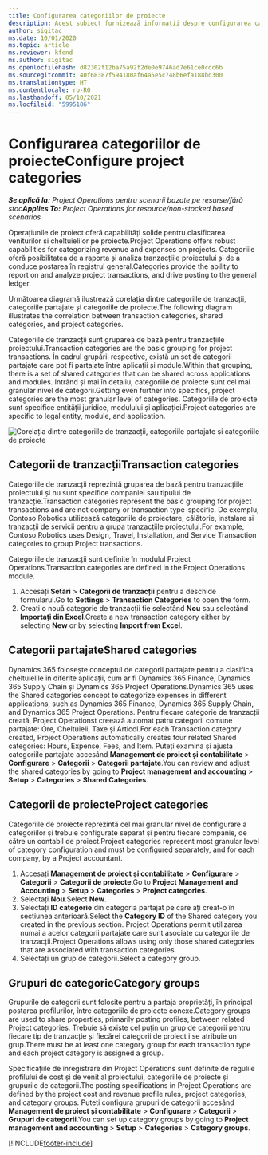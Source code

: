 ```yaml
---
title: Configurarea categoriilor de proiecte
description: Acest subiect furnizează informații despre configurarea categoriilor de proiect.
author: sigitac
ms.date: 10/01/2020
ms.topic: article
ms.reviewer: kfend
ms.author: sigitac
ms.openlocfilehash: d82302f12ba75a92f2de0e9746ad7e61ce0cdc6b
ms.sourcegitcommit: 40f68387f594180af64a5e5c748b6efa188bd300
ms.translationtype: HT
ms.contentlocale: ro-RO
ms.lasthandoff: 05/10/2021
ms.locfileid: "5995186"
---
```

# <a name="configure-project-categories"></a><span data-ttu-id="03120-103">Configurarea categoriilor de proiecte</span><span class="sxs-lookup"><span data-stu-id="03120-103">Configure project categories</span></span>

<span data-ttu-id="03120-104">_**Se aplică la:** Project Operations pentru scenarii bazate pe resurse/fără stoc_</span><span class="sxs-lookup"><span data-stu-id="03120-104">_**Applies To:** Project Operations for resource/non-stocked based scenarios_</span></span>

<span data-ttu-id="03120-105">Operațiunile de proiect oferă capabilități solide pentru clasificarea veniturilor și cheltuielilor pe proiecte.</span><span class="sxs-lookup"><span data-stu-id="03120-105">Project Operations offers robust capabilities for categorizing revenue and expenses on projects.</span></span> <span data-ttu-id="03120-106">Categoriile oferă posibilitatea de a raporta și analiza tranzacțiile proiectului și de a conduce postarea în registrul general.</span><span class="sxs-lookup"><span data-stu-id="03120-106">Categories provide the ability to report on and analyze project transactions, and drive posting to the general ledger.</span></span>

<span data-ttu-id="03120-107">Următoarea diagramă ilustrează corelația dintre categoriile de tranzacții, categoriile partajate și categoriile de proiecte.</span><span class="sxs-lookup"><span data-stu-id="03120-107">The following diagram illustrates the correlation between transaction categories, shared categories, and project categories.</span></span> 

<span data-ttu-id="03120-108">Categoriile de tranzacții sunt gruparea de bază pentru tranzacțiile proiectului.</span><span class="sxs-lookup"><span data-stu-id="03120-108">Transaction categories are the basic grouping for project transactions.</span></span> <span data-ttu-id="03120-109">În cadrul grupării respective, există un set de categorii partajate care pot fi partajate între aplicații și module.</span><span class="sxs-lookup"><span data-stu-id="03120-109">Within that grouping, there is a set of shared categories that can be shared across applications and modules.</span></span> <span data-ttu-id="03120-110">Intrând și mai în detaliu, categoriile de proiecte sunt cel mai granular nivel de categorii.</span><span class="sxs-lookup"><span data-stu-id="03120-110">Getting even further into specifics, project categories are the most granular level of categories.</span></span> <span data-ttu-id="03120-111">Categoriile de proiecte sunt specifice entității juridice, modulului și aplicației.</span><span class="sxs-lookup"><span data-stu-id="03120-111">Project categories are specific to legal entity, module, and application.</span></span>

![Corelația dintre categoriile de tranzacții, categoriile partajate și categoriile de proiecte](media/project-categories.png)

## <a name="transaction-categories"></a><span data-ttu-id="03120-113">Categorii de tranzacții</span><span class="sxs-lookup"><span data-stu-id="03120-113">Transaction categories</span></span>

<span data-ttu-id="03120-114">Categoriile de tranzacții reprezintă gruparea de bază pentru tranzacțiile proiectului și nu sunt specifice companiei sau tipului de tranzacție.</span><span class="sxs-lookup"><span data-stu-id="03120-114">Transaction categories represent the basic grouping for project transactions and are not company or transaction type-specific.</span></span> <span data-ttu-id="03120-115">De exemplu, Contoso Robotics utilizează categoriile de proiectare, călătorie, instalare și tranzacții de servicii pentru a grupa tranzacțiile proiectului.</span><span class="sxs-lookup"><span data-stu-id="03120-115">For example, Contoso Robotics uses Design, Travel, Installation, and Service Transaction categories to group Project transactions.</span></span>

<span data-ttu-id="03120-116">Categoriile de tranzacții sunt definite în modulul Project Operations.</span><span class="sxs-lookup"><span data-stu-id="03120-116">Transaction categories are defined in the Project Operations module.</span></span> 
1. <span data-ttu-id="03120-117">Accesați **Setări** \> **Categorii de tranzacții** pentru a deschide formularul.</span><span class="sxs-lookup"><span data-stu-id="03120-117">Go to **Settings** \> **Transaction Categories** to open the form.</span></span> 
2. <span data-ttu-id="03120-118">Creați o nouă categorie de tranzacții fie selectând **Nou** sau selectând **Importați din Excel**.</span><span class="sxs-lookup"><span data-stu-id="03120-118">Create a new transaction category either by selecting **New** or by selecting **Import from Excel**.</span></span>

## <a name="shared-categories"></a><span data-ttu-id="03120-119">Categorii partajate</span><span class="sxs-lookup"><span data-stu-id="03120-119">Shared categories</span></span>

<span data-ttu-id="03120-120">Dynamics 365 folosește conceptul de categorii partajate pentru a clasifica cheltuielile în diferite aplicații, cum ar fi Dynamics 365 Finance, Dynamics 365 Supply Chain și Dynamics 365 Project Operations.</span><span class="sxs-lookup"><span data-stu-id="03120-120">Dynamics 365 uses the Shared categories concept to categorize expenses in different applications, such as Dynamics 365 Finance, Dynamics 365 Supply Chain, and Dynamics 365 Project Operations.</span></span> <span data-ttu-id="03120-121">Pentru fiecare categorie de tranzacții creată, Project Operationst creează automat patru categorii comune partajate: Ore, Cheltuieli, Taxe și Articol.</span><span class="sxs-lookup"><span data-stu-id="03120-121">For each Transaction category created, Project Operations automatically creates four related Shared categories: Hours, Expense, Fees, and Item.</span></span> <span data-ttu-id="03120-122">Puteți examina și ajusta categoriile partajate accesând **Management de proiect și contabilitate** \> **Configurare** \> **Categorii** \> **Categorii partajate**.</span><span class="sxs-lookup"><span data-stu-id="03120-122">You can review and adjust the shared categories by going to **Project management and accounting** \> **Setup** \> **Categories** \> **Shared Categories**.</span></span>

## <a name="project-categories"></a><span data-ttu-id="03120-123">Categorii de proiecte</span><span class="sxs-lookup"><span data-stu-id="03120-123">Project categories</span></span>

<span data-ttu-id="03120-124">Categoriile de proiecte reprezintă cel mai granular nivel de configurare a categoriilor și trebuie configurate separat și pentru fiecare companie, de către un contabil de proiect.</span><span class="sxs-lookup"><span data-stu-id="03120-124">Project categories represent most granular level of category configuration and must be configured separately, and for each company, by a Project accountant.</span></span>

1. <span data-ttu-id="03120-125">Accesați **Management de proiect și contabilitate** \> **Configurare** \> **Categorii** \> **Categorii de proiecte**.</span><span class="sxs-lookup"><span data-stu-id="03120-125">Go to **Project Management and Accounting** \> **Setup** \> **Categories** \> **Project categories**.</span></span>
2. <span data-ttu-id="03120-126">Selectați **Nou**.</span><span class="sxs-lookup"><span data-stu-id="03120-126">Select **New**.</span></span>
3. <span data-ttu-id="03120-127">Selectați **ID categorie** din categoria partajat pe care ați creat-o în secțiunea anterioară.</span><span class="sxs-lookup"><span data-stu-id="03120-127">Select the **Category ID** of the Shared category you created in the previous section.</span></span> <span data-ttu-id="03120-128">Project Operations permit utilizarea numai a acelor categorii partajate care sunt asociate cu categoriile de tranzacții.</span><span class="sxs-lookup"><span data-stu-id="03120-128">Project Operations allows using only those shared categories that are associated with transaction categories.</span></span>
4. <span data-ttu-id="03120-129">Selectați un grup de categorii.</span><span class="sxs-lookup"><span data-stu-id="03120-129">Select a category group.</span></span>

## <a name="category-groups"></a><span data-ttu-id="03120-130">Grupuri de categorie</span><span class="sxs-lookup"><span data-stu-id="03120-130">Category groups</span></span>

<span data-ttu-id="03120-131">Grupurile de categorii sunt folosite pentru a partaja proprietăți, în principal postarea profilurilor, între categoriile de proiecte conexe.</span><span class="sxs-lookup"><span data-stu-id="03120-131">Category groups are used to share properties, primarily posting profiles, between related Project categories.</span></span> <span data-ttu-id="03120-132">Trebuie să existe cel puțin un grup de categorii pentru fiecare tip de tranzacție și fiecărei categorii de proiect i se atribuie un grup.</span><span class="sxs-lookup"><span data-stu-id="03120-132">There must be at least one category group for each transaction type and each project category is assigned a group.</span></span>

<span data-ttu-id="03120-133">Specificațiile de înregistrare din Project Operations sunt definite de regulile profilului de cost și de venit al proiectului, categoriile de proiecte și grupurile de categorii.</span><span class="sxs-lookup"><span data-stu-id="03120-133">The posting specifications in Project Operations are defined by the project cost and revenue profile rules, project categories, and category groups.</span></span> <span data-ttu-id="03120-134">Puteți configura grupuri de categorii accesând **Management de proiect și contabilitate** \> **Configurare** \> **Categorii** \> **Grupuri de categorii**.</span><span class="sxs-lookup"><span data-stu-id="03120-134">You can set up category groups by going to **Project management and accounting** \> **Setup** \> **Categories** \> **Category groups**.</span></span>


[!INCLUDE[footer-include](../includes/footer-banner.md)]